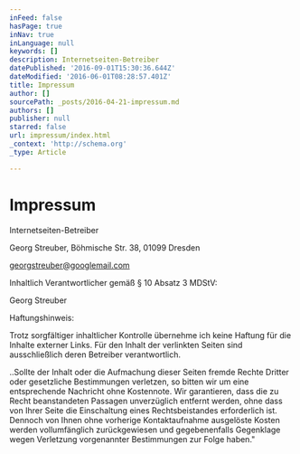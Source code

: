 ```yaml
---
inFeed: false
hasPage: true
inNav: true
inLanguage: null
keywords: []
description: Internetseiten-Betreiber
datePublished: '2016-09-01T15:30:36.644Z'
dateModified: '2016-06-01T08:28:57.401Z'
title: Impressum
author: []
sourcePath: _posts/2016-04-21-impressum.md
authors: []
publisher: null
starred: false
url: impressum/index.html
_context: 'http://schema.org'
_type: Article

---
```

# Impressum

Internetseiten-Betreiber

Georg Streuber, Böhmische Str. 38, 01099 Dresden

georgstreuber@googlemail.com

Inhaltlich Verantwortlicher gemäß § 10 Absatz 3 MDStV:

Georg Streuber

Haftungshinweis:

Trotz sorgfältiger inhaltlicher Kontrolle übernehme ich keine Haftung für die Inhalte externer Links. Für den Inhalt der verlinkten Seiten sind ausschließlich deren Betreiber verantwortlich.

..Sollte der Inhalt oder die Aufmachung dieser Seiten fremde Rechte Dritter oder gesetzliche Bestimmungen verletzen, so bitten wir um eine entsprechende Nachricht ohne Kostennote. Wir garantieren, dass die zu Recht beanstandeten Passagen unverzüglich entfernt werden, ohne dass von Ihrer Seite die Einschaltung eines Rechtsbeistandes erforderlich ist. Dennoch von Ihnen ohne vorherige Kontaktaufnahme ausgelöste Kosten werden vollumfänglich zurückgewiesen und gegebenenfalls Gegenklage wegen Verletzung vorgenannter Bestimmungen zur Folge haben."